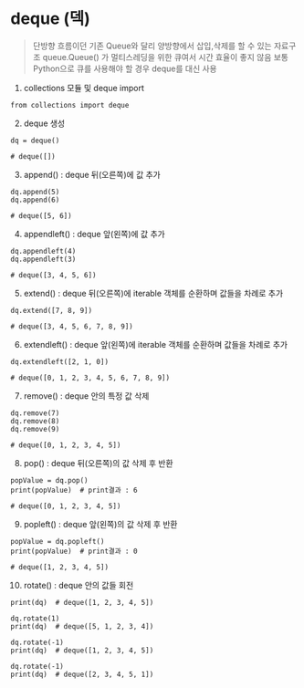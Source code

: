 # deque (덱)

> 단방향 흐름이던 기존 Queue와 달리 양방향에서 삽입,삭제를 할 수 있는 자료구조
> queue.Queue() 가 멀티스레딩을 위한 큐여서 시간 효율이 좋지 않음
> 보통 Python으로 큐를 사용해야 할 경우 deque를 대신 사용

1. collections 모듈 및 deque import

```
from collections import deque
```

2. deque 생성

```
dq = deque()

# deque([])
```

3. append() : deque 뒤(오른쪽)에 값 추가

```
dq.append(5)
dq.append(6)

# deque([5, 6])
```

4. appendleft() : deque 앞(왼쪽)에 값 추가

```
dq.appendleft(4)
dq.appendleft(3)

# deque([3, 4, 5, 6])
```

5. extend() : deque 뒤(오른쪽)에 iterable 객체를 순환하며 값들을 차례로 추가

```
dq.extend([7, 8, 9])

# deque([3, 4, 5, 6, 7, 8, 9])
```

6. extendleft() : deque 앞(왼쪽)에 iterable 객체를 순환하며 값들을 차례로 추가

```
dq.extendleft([2, 1, 0])

# deque([0, 1, 2, 3, 4, 5, 6, 7, 8, 9])
```

7. remove() : deque 안의 특정 값 삭제

```
dq.remove(7)
dq.remove(8)
dq.remove(9)

# deque([0, 1, 2, 3, 4, 5])
```

8. pop() : deque 뒤(오른쪽)의 값 삭제 후 반환

```
popValue = dq.pop()
print(popValue)  # print결과 : 6

# deque([0, 1, 2, 3, 4, 5])
```

9. popleft() : deque 앞(왼쪽)의 값 삭제 후 반환

```
popValue = dq.popleft()
print(popValue)  # print결과 : 0

# deque([1, 2, 3, 4, 5])
```

10. rotate() : deque 안의 값들 회전

```
print(dq)  # deque([1, 2, 3, 4, 5])

dq.rotate(1)
print(dq)  # deque([5, 1, 2, 3, 4])

dq.rotate(-1)
print(dq)  # deque([1, 2, 3, 4, 5])

dq.rotate(-1)
print(dq)  # deque([2, 3, 4, 5, 1])
```
